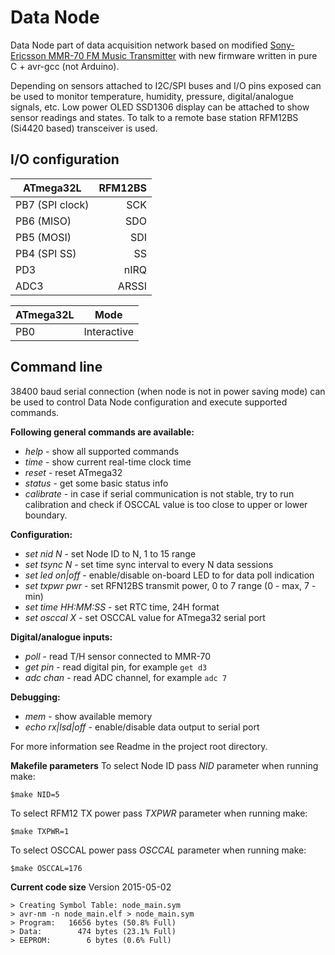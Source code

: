 Data Node
=========

Data Node part of data acquisition network based on modified [Sony-Ericsson MMR-70 FM Music Transmitter](http://www.mikrocontroller.net/attachment/140251/MMR70.pdf) with new firmware written in pure C + avr-gcc (not Arduino). 

Depending on sensors attached to I2C/SPI buses and I/O pins exposed can be used to monitor temperature, humidity, pressure, digital/analogue signals, etc. Low power OLED SSD1306 display can be attached to show sensor readings and states. To talk to a remote base station RFM12BS (Si4420 based) transceiver is used.

I/O configuration
-----------------

| ATmega32L       | RFM12BS |
| --------------- |--------:|
| PB7 (SPI clock) | SCK     |
| PB6 (MISO)      | SDO     |
| PB5 (MOSI)      | SDI     |
| PB4 (SPI SS)    | SS      |
| PD3             | nIRQ    |
| ADC3            | ARSSI   |

| ATmega32L | Mode        |
| ----------|-------------|
| PB0       | Interactive |

Command line
------------
38400 baud serial connection (when node is not in power saving mode) can be used to control Data Node configuration and execute supported commands.

**Following general commands are available:**
* _help_ - show all supported commands
* _time_ - show current real-time clock time
* _reset_  - reset ATmega32
* _status_ - get some basic status info
* _calibrate_ - in case if serial communication is not stable, try to run calibration and check if OSCCAL value is too close to upper or lower boundary.

**Configuration:**
* _set nid N_ - set Node ID to N, 1 to 15 range
* _set tsync N_ - set time sync interval to every N data sessions
* _set led on|off_ - enable/disable on-board LED to for data poll indication  
* _set txpwr pwr_ - set RFN12BS transmit power, 0 to 7 range (0 - max, 7 - min)
* _set time HH:MM:SS_ - set RTC time, 24H format
* _set osccal X_ - set OSCCAL value for ATmega32 serial port 

**Digital/analogue inputs:**
* _poll_ - read T/H sensor connected to MMR-70
* _get pin_ - read digital pin, for example `get d3`
* _adc chan_ - read ADC channel, for example `adc 7`

**Debugging:**
* _mem_ - show available memory
* _echo rx|lsd|off_ - enable/disable data output to serial port

For more information see Readme in the project root directory.

**Makefile parameters**
To select Node ID pass _NID_ parameter when running make:
```
$make NID=5
```
To select RFM12 TX power pass _TXPWR_ parameter when running make:
```
$make TXPWR=1
```
To select OSCCAL power pass _OSCCAL_ parameter when running make:
```
$make OSCCAL=176
```

**Current code size**
Version 2015-05-02
```
> Creating Symbol Table: node_main.sym
> avr-nm -n node_main.elf > node_main.sym
> Program:   16656 bytes (50.8% Full)
> Data:        474 bytes (23.1% Full)
> EEPROM:        6 bytes (0.6% Full)
```
